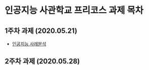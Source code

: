 # 인공지능 사관학교 프리코스 과제 목차

## 1주차 과제 (2020.05.21)
* [인공지능 사례분석](https://github.com/01yoon240/chulwoo/blob/master/Untitled0.ipynb)
## 2주차 과제 (2020.05.28)
